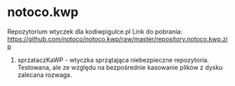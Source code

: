 # notoco.kwp
Repozytorium wtyczek dla kodiwpigulce.pl
Link do pobrania: https://github.com/notoco/notoco.kwp/raw/master/repository.notoco.kwp.zip
1. sprzataczKaWP - wtyczka sprzątająca niebezpieczne repozytoria. Testowana, ale ze względu na bezpośrednie kasowanie plików z dysku zalecana rozwaga.
